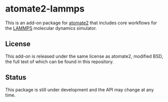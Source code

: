 # atomate2-lammps

This is an add-on package for [atomate2](https://github.com/materialsproject/atomate2) that includes core workflows for the [LAMMPS](https://lammps.org) molecular dynamics simulator.

## License

This add-on is released under the same license as atomate2, modified BSD, the
full text of which can be found in this repository.

## Status

This package is still under development and the API may change at any time.
